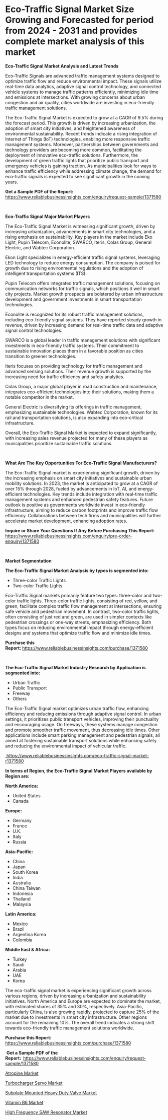 <p><h1>Eco-Traffic Signal Market Size Growing and Forecasted for period from 2024 - 2031 and provides complete market analysis of this market</h1></p><p><strong>Eco-Traffic Signal Market Analysis and Latest Trends</strong></p>
<p><p>Eco-Traffic Signals are advanced traffic management systems designed to optimize traffic flow and reduce environmental impact. These signals utilize real-time data analytics, adaptive signal control technology, and connected vehicle systems to manage traffic patterns efficiently, minimizing idle time and emissions at intersections. With growing concerns about urban congestion and air quality, cities worldwide are investing in eco-friendly traffic management solutions.</p><p>The Eco-Traffic Signal Market is expected to grow at a CAGR of 9.5% during the forecast period. This growth is driven by increasing urbanization, the adoption of smart city initiatives, and heightened awareness of environmental sustainability. Recent trends indicate a rising integration of Internet of Things (IoT) technologies, enabling more responsive traffic management systems. Moreover, partnerships between governments and technology providers are becoming more common, facilitating the deployment of innovative eco-traffic solutions. Furthermore, the development of green traffic lights that prioritize public transport and emergency vehicles is gaining traction. As municipalities look for ways to enhance traffic efficiency while addressing climate change, the demand for eco-traffic signals is expected to see significant growth in the coming years.</p></p>
<p><strong>Get a Sample PDF of the Report:&nbsp;</strong> <a href="https://www.reliablebusinessinsights.com/enquiry/request-sample/1371580?utm_campaign=113&utm_medium=2&utm_source=Github&utm_content=ia&utm_term=06122024&utm_id=eco-traffic-signal">https://www.reliablebusinessinsights.com/enquiry/request-sample/1371580</a></p>
<p>&nbsp;</p>
<p><strong>Eco-Traffic Signal Major Market Players</strong></p>
<p><p>The Eco-Traffic Signal Market is witnessing significant growth, driven by increasing urbanization, advancements in smart city technologies, and a rising emphasis on sustainability. Key players in the market include Eko Light, Pupin Telecom, Econolite, SWARCO, Iteris, Colas Group, General Electric, and Wabtec Corporation.</p><p>Ekon Light specializes in energy-efficient traffic signal systems, leveraging LED technology to reduce energy consumption. The company is poised for growth due to rising environmental regulations and the adoption of intelligent transportation systems (ITS).</p><p>Pupin Telecom offers integrated traffic management solutions, focusing on communication networks for traffic signals, which positions it well in smart city projects. Market growth prospects are bolstered by urban infrastructure development and government investments in smart transportation technologies.</p><p>Econolite is recognized for its robust traffic management solutions, including eco-friendly signal systems. They have reported steady growth in revenue, driven by increasing demand for real-time traffic data and adaptive signal control technologies.</p><p>SWARCO is a global leader in traffic management solutions with significant investments in eco-friendly traffic systems. Their commitment to sustainable innovation places them in a favorable position as cities transition to greener technologies.</p><p>Iteris focuses on providing technology for traffic management and advanced sensing solutions. Their revenue growth is supported by the increasing need for traffic efficiency and safety analytics.</p><p>Colas Group, a major global player in road construction and maintenance, integrates eco-efficient technologies into their solutions, making them a notable competitor in the market.</p><p>General Electric is diversifying its offerings in traffic management, emphasizing sustainable technologies. Wabtec Corporation, known for its rail and transportation solutions, is also expanding into eco-critical infrastructure.</p><p>Overall, the Eco-Traffic Signal Market is expected to expand significantly, with increasing sales revenue projected for many of these players as municipalities prioritize sustainable traffic solutions.</p></p>
<p>&nbsp;</p>
<p><strong>What Are The Key Opportunities For Eco-Traffic Signal Manufacturers?</strong></p>
<p><p>The Eco-Traffic Signal market is experiencing significant growth, driven by the increasing emphasis on smart city initiatives and sustainable urban mobility solutions. In 2023, the market is anticipated to grow at a CAGR of over 15% through 2028, fueled by advancements in IoT, AI, and energy-efficient technologies. Key trends include integration with real-time traffic management systems and enhanced pedestrian safety features. Future outlook is positive as governments worldwide invest in eco-friendly infrastructure, aiming to reduce carbon footprints and improve traffic flow efficiency. Collaborations between tech firms and municipalities will further accelerate market development, enhancing adoption rates.</p></p>
<p><strong>Inquire or Share Your Questions If Any Before Purchasing This Report:</strong> <a href="https://www.reliablebusinessinsights.com/enquiry/pre-order-enquiry/1371580?utm_campaign=113&utm_medium=2&utm_source=Github&utm_content=ia&utm_term=06122024&utm_id=eco-traffic-signal">https://www.reliablebusinessinsights.com/enquiry/pre-order-enquiry/1371580</a></p>
<p>&nbsp;</p>
<p><strong>Market Segmentation</strong></p>
<p><strong>The Eco-Traffic Signal Market Analysis by types is segmented into:</strong></p>
<p><ul><li>Three-color Traffic Lights</li><li>Two-color Traffic Lights</li></ul></p>
<p><p>Eco-Traffic Signal markets primarily feature two types: three-color and two-color traffic lights. Three-color traffic lights, consisting of red, yellow, and green, facilitate complex traffic flow management at intersections, ensuring safe vehicle and pedestrian movement. In contrast, two-color traffic lights, often consisting of just red and green, are used in simpler contexts like pedestrian crossings or one-way streets, emphasizing efficiency. Both types focus on reducing environmental impact through energy-efficient designs and systems that optimize traffic flow and minimize idle times.</p></p>
<p><strong>Purchase this Report:&nbsp;</strong><a href="https://www.reliablebusinessinsights.com/purchase/1371580?utm_campaign=113&utm_medium=2&utm_source=Github&utm_content=ia&utm_term=06122024&utm_id=eco-traffic-signal">https://www.reliablebusinessinsights.com/purchase/1371580</a></p>
<p>&nbsp;</p>
<p><strong>The Eco-Traffic Signal Market Industry Research by Application is segmented into:</strong></p>
<p><ul><li>Urban Traffic</li><li>Public Transport</li><li>Freeway</li><li>Others</li></ul></p>
<p><p>The Eco-Traffic Signal market optimizes urban traffic flow, enhancing efficiency and reducing emissions through adaptive signal control. In urban settings, it prioritizes public transport vehicles, improving their punctuality and encouraging usage. On freeways, these systems manage congestion and promote smoother traffic movement, thus decreasing idle times. Other applications include smart parking management and pedestrian signals, all aimed at fostering sustainable transport solutions while enhancing safety and reducing the environmental impact of vehicular traffic.</p></p>
<p><a href="https://www.reliablebusinessinsights.com/eco-traffic-signal-market-r1371580?utm_campaign=113&utm_medium=2&utm_source=Github&utm_content=ia&utm_term=06122024&utm_id=eco-traffic-signal">&nbsp;https://www.reliablebusinessinsights.com/eco-traffic-signal-market-r1371580</a></p>
<p><strong>In terms of Region, the Eco-Traffic Signal Market Players available by Region are:</strong></p>
<p>
    <p> <strong> North America: </strong>
        <ul>
            <li>United States</li>
            <li>Canada</li>
        </ul>
        </p> 
    <p> <strong> Europe: </strong>
        <ul>
            <li>Germany</li>
            <li>France</li>
            <li>U.K.</li>
            <li>Italy</li>
            <li>Russia</li>
        </ul>
        </p> 
    <p> <strong> Asia-Pacific: </strong>
        <ul>
            <li>China</li>
            <li>Japan</li>
            <li>South Korea</li>
            <li>India</li>
            <li>Australia</li>
            <li>China Taiwan</li>
            <li>Indonesia</li>
            <li>Thailand</li>
            <li>Malaysia</li>
        </ul>
        </p> 
    <p> <strong> Latin America: </strong>
        <ul>
            <li>Mexico</li>
            <li>Brazil</li>
            <li>Argentina Korea</li>
            <li>Colombia</li>
        </ul>
        </p> 
    <p> <strong> Middle East & Africa: </strong>
        <ul>
            <li>Turkey</li>
            <li>Saudi</li>
            <li>Arabia</li>
            <li>UAE</li>
            <li>Korea</li>
        </ul>
    </p>
    </p>
<p><p>The eco-traffic signal market is experiencing significant growth across various regions, driven by increasing urbanization and sustainability initiatives. North America and Europe are expected to dominate the market, with estimated shares of 35% and 30%, respectively. Asia-Pacific, particularly China, is also growing rapidly, projected to capture 25% of the market due to investments in smart city infrastructure. Other regions account for the remaining 10%. The overall trend indicates a strong shift towards eco-friendly traffic management solutions worldwide.</p></p>
<p><strong>Purchase this Report: </strong><a href="https://www.reliablebusinessinsights.com/purchase/1371580?utm_campaign=113&utm_medium=2&utm_source=Github&utm_content=ia&utm_term=06122024&utm_id=eco-traffic-signal">https://www.reliablebusinessinsights.com/purchase/1371580</a></p>
<p>&nbsp;<strong>Get a Sample PDF of the Report:&nbsp;&nbsp;</strong><a href="https://www.reliablebusinessinsights.com/enquiry/request-sample/1371580?utm_campaign=113&utm_medium=2&utm_source=Github&utm_content=ia&utm_term=06122024&utm_id=eco-traffic-signal">https://www.reliablebusinessinsights.com/enquiry/request-sample/1371580</a></p>
<p><strong></strong></p>
<p><p><a href="https://www.linkedin.com/pulse/complete-swot-analysis-atropine-market-industry-trends-nfwze?utm_campaign=113&utm_medium=2&utm_source=Github&utm_content=ia&utm_term=06122024&utm_id=eco-traffic-signal">Atropine Market</a></p><p><a href="https://issuu.com/reportprime-2/docs/turbocharger-servo-market-size-2030.pptx?utm_campaign=113&utm_medium=2&utm_source=Github&utm_content=ia&utm_term=06122024&utm_id=eco-traffic-signal">Turbocharger Servo Market</a></p><p><a href="https://github.com/rileymgdorcas/Market-Research-Report-List-1/blob/main/subplate-mounted-heavy-duty-valve-market.md?utm_campaign=113&utm_medium=2&utm_source=Github&utm_content=ia&utm_term=06122024&utm_id=eco-traffic-signal">Subplate Mounted Heavy Duty Valve Market</a></p><p><a href="https://www.linkedin.com/pulse/future-vitamin-b6-market-whats-propelling-49-cagr-2031-a45ie?utm_campaign=113&utm_medium=2&utm_source=Github&utm_content=ia&utm_term=06122024&utm_id=eco-traffic-signal">Vitamin B6 Market</a></p><p><a href="https://issuu.com/reportprime-2/docs/high-frequency-saw-resonator-market-size-2030.pptx?utm_campaign=113&utm_medium=2&utm_source=Github&utm_content=ia&utm_term=06122024&utm_id=eco-traffic-signal">High Frequency SAW Resonator Market</a></p></p>
